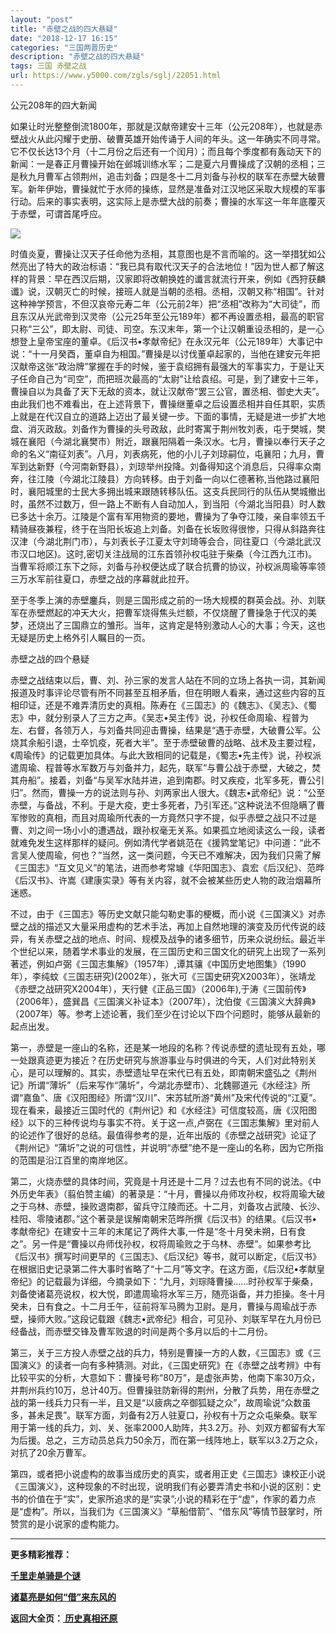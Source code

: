 ```yaml
---
layout: "post"
title: "赤壁之战的四大悬疑"
date: "2018-12-17 16:15"
categories: "三国两晋历史"
description: "赤壁之战的四大悬疑"
tags: 三国 赤壁之战
url: https://www.y5000.com/zgls/sglj/22051.html
---
```






公元208年的四大新闻

如果让时光整整倒流1800年，那就是汉献帝建安十三年（公元208年），也就是赤壁战火从此闪耀于史册、破曹英雄开始传诵于人间的年头。这一年确实不同寻常。它不仅长达13个月（十二月份之后还有一个闰月）；而且每个季度都有轰动天下的新闻：一是春正月曹操开始在邺城训练水军；二是夏六月曹操成了汉朝的丞相；三是秋九月曹军占领荆州，追击刘备；四是冬十二月刘备与孙权的联军在赤壁大破曹军。新年伊始，曹操就忙于水师的操练，显然是准备对江汉地区采取大规模的军事行动。后来的事实表明，这实际上是赤壁大战的前奏；曹操的水军这一年年底覆灭于赤壁，可谓首尾呼应。

![](https://img.y5000.com/uploads/allimg/170527/11-1F52F95142591.jpg)

时值炎夏，曹操让汉天子任命他为丞相，其意图也是不言而喻的。这一举措犹如公然亮出了特大的政治标语：“我已具有取代汉天子的合法地位！”因为世人都了解这样的背景：早在西汉后期，汉家即将改朝换姓的谶言就流行开来，例如《西狩获麟谶》说，汉朝灭亡的时候，接班人就是当朝的丞相。丞相，汉朝又称“相国”。针对这种神学预言，不但汉哀帝元寿二年（公元前2年）把“丞相”改称为“大司徒”，而且东汉从光武帝到汉灵帝（公元25年至公元189年）都不再设置丞相，最高的职官只称“三公”，即太尉、司徒、司空。东汉末年，第一个让汉朝重设丞相的，是一心想登上皇帝宝座的董卓。《后汉书•孝献帝纪》在永汉元年（公元189年）大事记中说：“十一月癸酉，董卓自为相国。”曹操是以讨伐董卓起家的，当他在建安元年把汉献帝这张“政治牌”掌握在手的时候，鉴于袁绍拥有最强大的军事实力，于是让天子任命自己为“司空”，而把班次最高的“太尉”让给袁绍。可是，到了建安十三年，曹操自以为具备了天下无敌的资本，就让汉献帝“罢三公官，置丞相、御史大夫”。由此我们也不难看出，在上述背景下，曹操继董卓之后设置丞相并自任其职，实质上就是在代汉自立的道路上迈出了最关键一步。下面的事情，无疑是进一步扩大地盘、消灭政敌。刘备作为曹操的头号政敌，此时寄寓于荆州牧刘表，屯于樊城，樊城在襄阳（今湖北襄樊市）附近，跟襄阳隔着一条汉水。七月，曹操以奉行天子之命的名义“南征刘表”。八月，刘表病死，他的小儿子刘琼嗣位，屯襄阳；九月，曹军到达新野（今河南新野县），刘琼举州投降。刘备得知这个消息后，只得率众南奔，往江陵（今湖北江陵县）方向转移。由于刘备一向以仁德著称,当他路过襄阳时，襄阳城里的士民大多拥出城来跟随转移队伍。这支兵民同行的队伍从樊城撤出时，虽然不过数万，但一路上不断有人自动加人，到当阳（今湖北当阳县）时人数已多达十余万。江陵是个富有军用物资的要地，曹操为了争夺江陵，亲自率领五千精骑昼夜兼程，终于在当阳长坂追上刘备。刘备在长坂败得很惨，只得从斜路奔往汉津（今湖北荆门市），与刘表长子江夏太守刘琦等会合，同往夏口（今湖北武汉市汉口地区)。这时,密切关注战局的江东首领孙权屯驻于柴桑（今江西九江市)。当曹军将顺江东下之际，刘备与孙权便达成了联合抗曹的协议，孙权派周瑜等率领三万水军前往夏口，赤壁之战的序幕就此拉开。

至于冬季上演的赤壁鏖兵，则是三国形成之前的一场大规模的群英会战。孙、刘联军在赤壁燃起的冲天大火，把曹军烧得焦头烂额，不仅烧醒了曹操急于代汉的美梦，还烧出了三国鼎立的雏形。当年，这肯定是特别激动人心的大事；今天，这也无疑是历史上格外引人瞩目的一页。

赤壁之战的四个悬疑

赤壁之战结束以后，曹、刘、孙三家的发言人站在不同的立场上各执一词，其新闻报道及时事评论尽管有所不同甚至互相矛盾，但在明眼人看来，通过这些内容的互相印证，还是不难弄清历史的真相。陈寿在《三国志》的《魏志》、《吴志》、《蜀志》中，就分别录人了三方之声。《吴志•吴主传》说，孙权任命周瑜、程普为左、右督，各领万人，与刘备共同迎击曹操，结果是“遇于赤壁，大破曹公军。公烧其余船引退，士卒饥疫，死者大半”。至于赤壁破曹的战略、战术及主要过程，《周瑜传》的记载更加具体。与此大致相同的记载是，《蜀志•先主传》说，孙权派遣周瑜、程普等水军数万与刘备并力，起先，联军“与曹公战于赤壁，大破之，焚其舟船”。接着，刘备“与吴军水陆并进，追到南郡。时又疾疫，北军多死，曹公引归”。然而，曹操一方的说法则与孙、刘两家出人很大。《魏志•武帝纪》说：“公至赤壁，与备战，不利。于是大疫，吏士多死者，乃引军还。”这种说法不但隐瞒了曹军惨败的真相，而且对周瑜所代表的一方竟然只字不提，似乎赤壁之战只不过是曹、刘之间一场小小的遭遇战，跟孙权毫无关系。如果孤立地阅读这么一段，读者就难免发生这样那样的疑问。例如清代学者姚范在《援鹑堂笔记》中问道：“此不言吴人使周瑜，何也？”当然，这一类问题，今天已不难解决，因为我们只需了解《三国志》“互文见义”的笔法，进而参考常璩《华阳国志》、袁宏《后汉纪》、范晔《后汉书》、许嵩《建康实录》等有关内容，就不会被某些历史人物的政治烟幕所迷惑。

不过，由于《三国志》等历史文献只能勾勒史事的梗概，而小说《三国演义》对赤壁之战的描述又大量采用虚构的艺术手法，再加上自然地理的演变及历代传说的歧异，有关赤壁之战的地点、时间、规模及战争的诸多细节，历来众说纷纭。最近半个世纪以来，随着学术事业的发展，在三国历史和三国文化的研究上出现了一系列著述，例如卢弼《三国志集解》（1957年）,谭其骧《中国历史地图集》（1990年），李纯蚊《三国志研究)(2002年），张大可《三国史研究X2003年），张靖龙《赤壁之战研究X2004年），天行健《正品三国》（2006年),于涛《三国前传》（2006年），盛巽昌《三国演义补证本》（2007年），沈伯俊《三国演义大辞典》（2007年）等。参考上述论著，我们至少在讨论以下四个问题时，能够从最新的起点出发。

第一，赤壁是一座山的名称，还是某一地段的名称？传说赤壁的遗址现有五处，哪一处跟真迹更为接近？在历史研究与旅游事业与时俱进的今天，人们对此特别关心，是可以理解的。其实，赤壁遗址早在宋代已有五处，即南朝宋盛弘之《荆州记》所谓“薄圻”（后来写作“蒲圻”，今湖北赤壁市）、北魏郦道元《水经注》所谓“嘉鱼”、唐《汉阳图经》所谓“汉川”、宋苏轼所游“黄州”及宋代传说的“江夏”。现在看来，最接近三国时代的《荆州记》和《水经注》可信度较高，唐《汉阳图经》以下的三种传说均与事实不符。关于这一点,卢弼在《三国志集解》里对前人的论述作了很好的总结。最值得参考的是，近年出版的《赤壁之战研究》论证了《荆州记》“蒲圻”之说的可信性，并说明“赤壁”绝不是一座山的名称，因为它所指的范围是沿江百里的南岸地区。

第二，火烧赤壁的具体时间，究竟是十月还是十二月？过去也有不同的说法。《中外历史年表》（翦伯赞主编）的著录是：“十月，曹操以舟师攻孙权，权将周瑜大破之于乌林、赤壁，操败退南郡，留兵守江陵而还。十二月，刘备攻占武陵、长沙、桂阳、零陵诸郡。”这个著录是误解南朝宋范晔所撰《后汉书》的结果。《后汉书•孝献帝纪》在建安十三年的末尾记了两件大事,一件是“冬十月癸未朔，日有食之”。另一件是“曹操以舟师伐孙权，权将周瑜败之于乌林、赤壁”。如果参考比《后汉书》撰写时间更早的《三国志》、《后汉纪》等书，就可以断定，《后汉书》在根据旧史记录第二件大事时省略了“十二月”等文字。在这方面，《后汉纪•孝献皇帝纪》的记载最为详细，今摘录如下：“九月，刘琮降曹操……时孙权军于柴桑，刘备使诸葛亮说权，权大悦，即遣周瑜将水军三万，随亮诣备，并力拒操。冬十月癸未，日有食之。十二月壬午，征前将军马腾为卫尉。是月，曹操与周瑜战于赤壁，操师大败。”这段记载跟《魏志•武帝纪》相合，可见孙、刘联军早在九月份已经备战，而赤壁交锋及曹军败退的时间是两个多月以后的十二月份。

第三，关于三方投人赤壁之战的兵力，特别是曹操一方的人数，《三国志》或《三国演义》的读者一向有多种猜测。对此，《三国史研究》在《赤壁之战考辨》中有比较平实的分析，大意如下：曹操号称“80万”，是虚张声势，他南下率30万众，并荆州兵约10万，总计40万。但曹操驻防新得的荆州，分散了兵势，用在赤壁之战的第一线兵力只有一半，且又是“以疲病之卒御狐疑之众”，故周瑜说“众数虽多，甚未足畏”。联军方面，刘备有2万人驻夏口，孙权有十万之众屯柴桑。联军用于第一线的兵力，刘、关、张率2000人助阵，共3.2万。孙、刘双方都留有大军为后援。总之，三方动员总兵力50余万，而在第一线阵地上，联军以3.2万之众，对抗了20余万曹军。

第四，或者把小说虚构的故事当成历史的真实，或者用正史《三国志》谏校正小说《三国演义》，这种现象的不时出现，说明我们有必要弄清史书和小说的区别：史书的价值在于“实”，史家所追求的是“实录”;小说的精彩在于“虚”，作家的着力点是“虚构”。所以，当我们为《三国演义》“草船借箭”、“借东风”等情节鼓掌时，所赞赏的是小说家的虚构能力。

* * *

**更多精彩推荐：**

**[千里走单骑是个谜](https://www.y5000.com/zgls/sglj/22052.html)**

**[诸葛亮是如何“借”来东风的](https://www.y5000.com/zgls/sglj/22053.html)**

**返回大全页：[ 历史真相还原](https://www.y5000.com/zgls/22286.html)**
